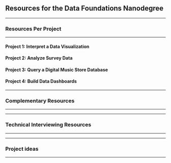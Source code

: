 ## Resources for the Data Foundations Nanodegree

---

### Resources Per Project

----

#### Project 1: Interpret a Data Visualization

#### Project 2: Analyze Survey Data

#### Project 3: Query a Digital Music Store Database

#### Project 4: Build Data Dashboards 

---

### Complementary Resources

----
---

### Technical Interviewing Resources

----

---

### Project ideas

----